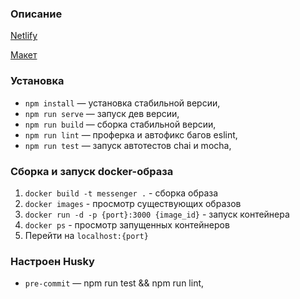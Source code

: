 ### Описание

[Netlify](https://subtle-khapse-af4972.netlify.app)

[Макет](https://www.figma.com/file/jF5fFFzgGOxQeB4CmKWTiE/Chat_external_link?node-id=1%3A498&t=gQns60FsYEIMNZXK-0)

### Установка

- `npm install` — установка стабильной версии,
- `npm run serve` — запуск дев версии,
- `npm run build` — сборка стабильной версии,
- `npm run lint` — проферка и автофикс багов eslint,
- `npm run test` — запуск автотестов chai и mocha,

### Сборка и запуск docker-образа

1. `docker build -t messenger .` - сборка образа
2. `docker images` - просмотр существующих образов
3. `docker run -d -p {port}:3000 {image_id}` - запуск контейнера
4. `docker ps` - просмотр запущенных контейнеров
5. Перейти на `localhost:{port}`

### Настроен Husky

- `pre-commit` — npm run test && npm run lint,

